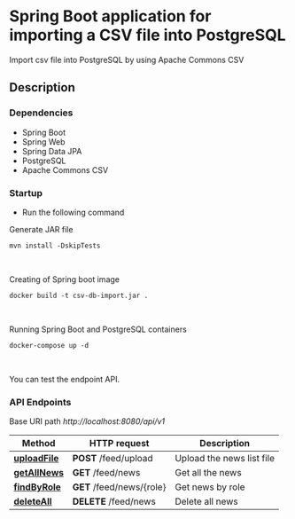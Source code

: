 # Spring Boot application for importing a CSV file into PostgreSQL
Import csv file into PostgreSQL by using Apache Commons CSV

## Description

### Dependencies

* Spring Boot
* Spring Web
* Spring Data JPA
* PostgreSQL
* Apache Commons CSV

### Startup

* Run the following command

Generate JAR file

```
mvn install -DskipTests
```
<br/>

Creating of Spring boot image

```
docker build -t csv-db-import.jar .
```
<br/>

Running Spring Boot and PostgreSQL containers

```
docker-compose up -d
```
<br/>

You can test the endpoint API.

### API Endpoints

Base URI path *http://localhost:8080/api/v1*

Method                                                    | HTTP request         | Description
-----------------------------------------------------------|----------------------| -------------
[**uploadFile**](http://localhost:8080/api/v1/feed/upload) | **POST** /feed/upload | Upload the news list file
[**getAllNews**](http://localhost:8080/api/v1/feed/news)       | **GET** /feed/news    | Get all the news
[**findByRole**](http://localhost:8080/api/v1/feed/news/{role})           | **GET** /feed/news/{role}    | Get news by role
[**deleteAll**](http://localhost:8080/api/v1/feed/news)         | **DELETE** /feed/news   | Delete all news
